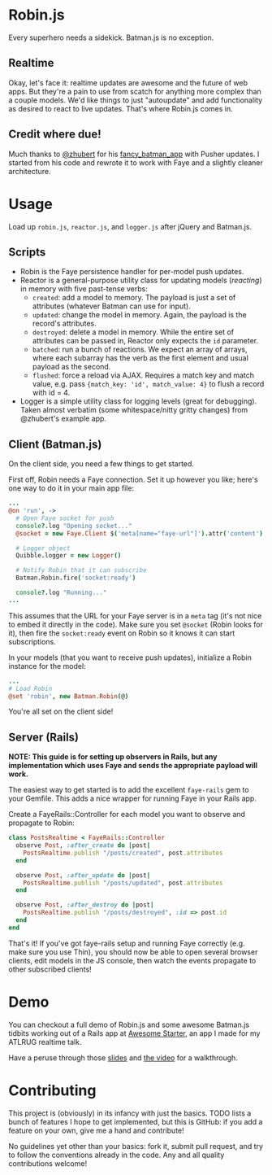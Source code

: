 Robin.js
========
Every superhero needs a sidekick. Batman.js is no exception.

Realtime
--------
Okay, let's face it: realtime updates are awesome and the future of web apps. But they're a pain to use from scatch for anything more complex than a couple models. We'd like things to just "autoupdate" and add functionality as desired to react to live updates. That's where Robin.js comes in.

Credit where due!
-----------------
Much thanks to [@zhubert](https://github.com/zhubert) for his [fancy_batman_app](https://github.com/zhubert/fancy_batman_app) with Pusher updates. I started from his code and rewrote it to work with Faye and a slightly cleaner architecture.

Usage
=====
Load up `robin.js`, `reactor.js`, and `logger.js` after jQuery and Batman.js.

Scripts
-------
- Robin is the Faye persistence handler for per-model push updates.
- Reactor is a general-purpose utility class for updating models (*reacting*) in memory with five past-tense verbs:
  - `created`: add a model to memory. The payload is just a set of attributes (whatever Batman can use for input).
  - `updated`: change the model in memory. Again, the payload is the record's attributes.
  - `destroyed`: delete a model in memory. While the entire set of attributes can be passed in, Reactor only expects the `id` parameter.
  - `batched`: run a bunch of reactions. We expect an array of arrays, where each subarray has the verb as the first element and usual payload as the second.
  - `flushed`: force a reload via AJAX. Requires a match key and match value, e.g. pass `{match_key: 'id', match_value: 4}` to flush a record with id = 4.
- Logger is a simple utility class for logging levels (great for debugging). Taken almost verbatim (some whitespace/nitty gritty changes) from @zhubert's example app.

Client (Batman.js)
------------------
On the client side, you need a few things to get started.

First off, Robin needs a Faye connection. Set it up however you like; here's one way to do it in your main app file:

```coffeescript
...
@on 'run', ->
  # Open Faye socket for push
  console?.log "Opening socket..."
  @socket = new Faye.Client $('meta[name="faye-url"]').attr('content')

  # Logger object
  Quibble.logger = new Logger()

  # Notify Robin that it can subscribe
  Batman.Robin.fire('socket:ready')

  console?.log "Running..."
...
```

This assumes that the URL for your Faye server is in a `meta` tag (it's not nice to embed it directly in the code). Make sure you set `@socket` (Robin looks for it), then fire the `socket:ready` event on Robin so it knows it can start subscriptions.

In your models (that you want to receive push updates), initialize a Robin instance for the model:

```coffeescript
...
# Load Robin
@set 'robin', new Batman.Robin(@)
```

You're all set on the client side!

Server (Rails)
--------------
**NOTE: This guide is for setting up observers in Rails, but any implementation which uses Faye and sends the appropriate payload will work.**

The easiest way to get started is to add the excellent `faye-rails` gem to your Gemfile. This adds a nice wrapper for running Faye in your Rails app.

Create a FayeRails::Controller for each model you want to observe and propagate to Robin:

```ruby
class PostsRealtime < FayeRails::Controller
  observe Post, :after_create do |post|
    PostsRealtime.publish "/posts/created", post.attributes
  end

  observe Post, :after_update do |post|
    PostsRealtime.publish "/posts/updated", post.attributes
  end

  observe Post, :after_destroy do |post|
    PostsRealtime.publish "/posts/destroyed", :id => post.id
  end
end
```

That's it! If you've got faye-rails setup and running Faye correctly (e.g. make sure you use Thin), you should now be able to open several browser clients, edit models in the JS console, then watch the events propagate to other subscribed clients!

Demo
====
You can checkout a full demo of Robin.js and some awesome Batman.js tidbits working out of a Rails app at [Awesome Starter,](https://github.com/nybblr/awesome-starter/tree/complete-demo-app) an app I made for my ATLRUG realtime talk.

Have a peruse through those [slides](https://speakerdeck.com/nybblr/into-the-batmobile-realtime-batman-dot-js-with-robin-dot-js-and-rails) and [the video](http://vimeo.com/68354627) for a walkthrough.

Contributing
============
This project is (obviously) in its infancy with just the basics. TODO lists a bunch of features I hope to get implemented, but this is GitHub: if you add a feature on your own, give me a hand and contribute!

No guidelines yet other than your basics: fork it, submit pull request, and try to follow the conventions already in the code. Any and all quality contributions welcome!
